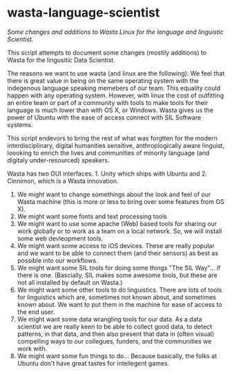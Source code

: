 # wasta-language-scientist
_Some changes and additions to Wasta Linux for the language and linguistic Scientist._

This script attempts to document some changes (mostily additions) to Wasta for the lingusitic Data Scientist.

The reasons we want to use wasta (and linux are the following): We feel that there is great value in being on the same operating system with the indegenous language speaking memebers of our team. This equality could happen with any operating system. However, with linux the cost of outfitting an entire team or part of a community with tools to make tools for their language is much lower than with OS X, or Windows. Wasta gives us the power of Ubuntu with the ease of access  connect with SIL Software systems.

This script endevors to bring the rest of what was forgtten for the modern interdisciplinary, digital humanities sensitive, anthroplogically aware linguist, loooking to enrich the lives and communities of minority language (and digitaly under-resourced) speakers.

Wasta has two GUI interfaces. 1. Unity which ships with Ubuntu and 2. Cinnimon, which is a Wasta innovation.

1. We might want to change somethings about the look and feel of our Wasta machine (this is more or less to bring over some features from OS X).
2. We might want some fonts and text processing tools
3. We might want to use some apache (Web) based tools for sharing our work globally or to work as a team on a local network. So, we will install some web devleopment tools.
4. We might want some access to iOS devices. These are really popular and we want to be able to connect them (and their sensors) as best as possible into our workflows.
5. We might want some SIL tools for doing some things "The SIL Way"... if there is one. (Bascially, SIL makes some awesome tools, but these are not all installed by default on Wasta.)
6. We might want some other tools to do linguistics. There are lots of tools for linguistics which are, sometimes not known about, and sometimes known about. We want to put them in the machine for ease of access to the end user.
7. We might want some data wrangling tools for our data. As a data scientist we are really keen to be able to collect good data, to detect patterns, in that data, and then also present that data in (often visual) compelling ways to our collegues, funders, and the communities we work with.
8. We might want some fun things to do... Because basically, the folks at Ubuntu don't have great tastes for intellegent games.
